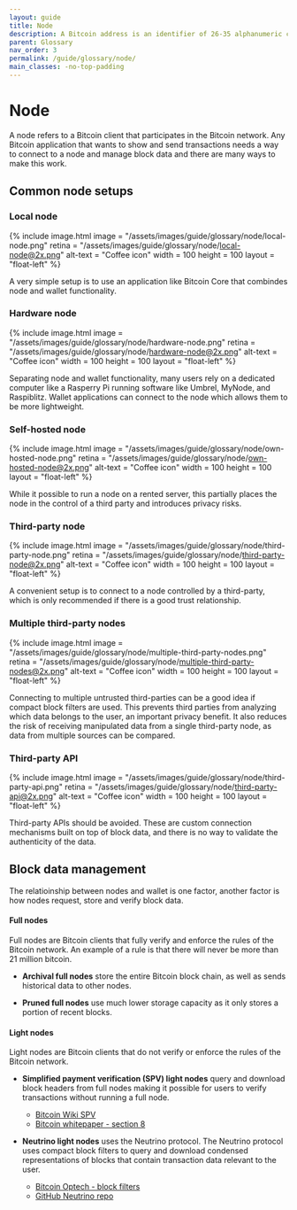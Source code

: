 ```yaml
---
layout: guide
title: Node
description: A Bitcoin address is an identifier of 26-35 alphanumeric characters that is used to receive bitcoin
parent: Glossary
nav_order: 3
permalink: /guide/glossary/node/
main_classes: -no-top-padding
---
```


# Node

A node refers to a Bitcoin client that participates in the Bitcoin network. Any Bitcoin application that wants to show and send transactions needs a way to connect to a node and manage block data and there are many ways to make this work.

## Common node setups

### Local node

<div class="center" markdown="1">

{% include image.html
   image = "/assets/images/guide/glossary/node/local-node.png"
   retina = "/assets/images/guide/glossary/node/local-node@2x.png"
   alt-text = "Coffee icon"
   width = 100
   height = 100
   layout = "float-left"
%}

A very simple setup is to use an application like Bitcoin Core that combindes node and wallet functionality.

</div>

### Hardware node

<div class="center" markdown="1">

{% include image.html
   image = "/assets/images/guide/glossary/node/hardware-node.png"
   retina = "/assets/images/guide/glossary/node/hardware-node@2x.png"
   alt-text = "Coffee icon"
   width = 100
   height = 100
   layout = "float-left"
%}

Separating node and wallet functionality, many users rely on a dedicated computer like a Rasperry Pi running software like Umbrel, MyNode, and Raspiblitz. Wallet applications can connect to the node which allows them to be more lightweight.

</div>

### Self-hosted node

<div class="center" markdown="1">

{% include image.html
   image = "/assets/images/guide/glossary/node/own-hosted-node.png"
   retina = "/assets/images/guide/glossary/node/own-hosted-node@2x.png"
   alt-text = "Coffee icon"
   width = 100
   height = 100
   layout = "float-left"
%}

While it possible to run a node on a rented server, this partially places the node in the control of a third party and introduces privacy risks.

</div>

### Third-party node

<div class="center" markdown="1">

{% include image.html
   image = "/assets/images/guide/glossary/node/third-party-node.png"
   retina = "/assets/images/guide/glossary/node/third-party-node@2x.png"
   alt-text = "Coffee icon"
   width = 100
   height = 100
   layout = "float-left"
%}

A convenient setup is to connect to a node controlled by a third-party, which is only recommended if there is a good trust relationship.

</div>

### Multiple third-party nodes

<div class="center" markdown="1">

{% include image.html
   image = "/assets/images/guide/glossary/node/multiple-third-party-nodes.png"
   retina = "/assets/images/guide/glossary/node/multiple-third-party-nodes@2x.png"
   alt-text = "Coffee icon"
   width = 100
   height = 100
   layout = "float-left"
%}

Connecting to multiple untrusted third-parties can be a good idea if compact block filters are used. This prevents third parties from analyzing which data belongs to the user, an important privacy benefit. It also reduces the risk of receiving manipulated data from a single third-party node, as data from multiple sources can be compared.

</div>

### Third-party API

<div class="center" markdown="1">

{% include image.html
   image = "/assets/images/guide/glossary/node/third-party-api.png"
   retina = "/assets/images/guide/glossary/node/third-party-api@2x.png"
   alt-text = "Coffee icon"
   width = 100
   height = 100
   layout = "float-left"
%}

Third-party APIs should be avoided. These are custom connection mechanisms built on top of block data, and there is no way to validate the authenticity of the data.

</div>

## Block data management

The relatioinship between nodes and wallet is one factor, another factor is how nodes request, store and verify block data.

#### Full nodes

Full nodes are Bitcoin clients that fully verify and enforce the rules of the Bitcoin network. An example of a rule is that there will never be more than 21 million bitcoin.

- **Archival full nodes** store the entire Bitcoin block chain, as well as sends historical data to other nodes.

- **Pruned full nodes** use much lower storage capacity as it only stores a portion of recent blocks.

#### Light nodes

Light nodes are Bitcoin clients that do not verify or enforce the rules of the Bitcoin network.

- **Simplified payment verification (SPV) light nodes** query and download block headers from full nodes making it possible for users to verify transactions without running a full node.

   - [Bitcoin Wiki SPV](https://en.bitcoinwiki.org/wiki/Simplified_Payment_Verification)
   - [Bitcoin whitepaper - section 8](https://bitcoin.org/bitcoin.pdf)

- **Neutrino light nodes** uses the Neutrino protocol. The Neutrino protocol uses compact block filters to query and download condensed representations of blocks that contain transaction data relevant to the user.

   - [Bitcoin Optech - block filters](https://bitcoinops.org/en/topics/compact-block-filters/)
   - [GitHub Neutrino repo](https://github.com/lightninglabs/neutrino)

